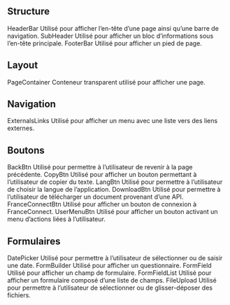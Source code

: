 <v-container>
    <h2 class="mb-4">Structure</h2>
    <v-row>
        <v-col cols="12" sm="6" md="4">
            <nuxt-link to="structure/header-bar">
                <v-card class="fill-height" max-width="234">
                    <doc-image src="components/Header.svg" width="234"></doc-image>
                    <v-card-title>HeaderBar</v-card-title>
                    <v-card-text>Utilisé pour afficher l’en-tête d’une page ainsi qu’une barre de navigation.</v-card-text>
                </v-card>
            </nuxt-link>
        </v-col>
        <v-col cols="12" sm="6" md="4">
            <nuxt-link to="structure/sub-header">
                <v-card class="fill-height" max-width="234">
                    <doc-image src="components/SubHeader.svg"></doc-image>
                    <v-card-title>SubHeader</v-card-title>
                    <v-card-text>Utilisé pour afficher un bloc d’informations sous l’en-tête principale.</v-card-text>
                </v-card>
            </nuxt-link>
        </v-col>
        <v-col cols="12" sm="6" md="4">
            <nuxt-link to="structure/footer-bar">
                <v-card class="fill-height" max-width="234">
                    <doc-image src="components/FooterBar.svg"></doc-image>
                    <v-card-title>FooterBar</v-card-title>
                    <v-card-text>Utilisé pour afficher un pied de page.</v-card-text>
                </v-card>
            </nuxt-link>
        </v-col>
    </v-row>
    <h2 class="mt-8 mb-4">Layout</h2>
    <v-row>
        <v-col cols="12" sm="6" md="4">
            <nuxt-link to="layout/page-container">
                <v-card class="fill-height" max-width="234">
                    <doc-image src="components/PageContainer.svg"></doc-image>
                    <v-card-title>PageContainer</v-card-title>
                    <v-card-text>Conteneur transparent utilisé pour afficher une page.</v-card-text>
                </v-card>
            </nuxt-link>
        </v-col>
    </v-row>
    <h2 class="mt-8 mb-4">Navigation</h2>
    <v-row>
        <v-col cols="12" sm="6" md="4">
            <nuxt-link to="navigation/external-links">
                <v-card class="fill-height" max-width="234">
                    <doc-image src="components/ExternalsLinks.svg"></doc-image>
                    <v-card-title>ExternalsLinks</v-card-title>
                    <v-card-text>Utilisé pour afficher un menu avec une liste vers des liens externes.</v-card-text>
                </v-card>
            </nuxt-link>
        </v-col>
    </v-row>
    <h2 class="mt-8 mb-4">Boutons</h2>
    <v-row>
        <v-col cols="12" sm="6" md="4">
            <nuxt-link to="boutons/back-btn">
                <v-card class="fill-height" max-width="234">
                    <doc-image src="components/BackBtn.svg"></doc-image>
                    <v-card-title>BackBtn</v-card-title>
                    <v-card-text>Utilisé pour permettre à l’utilisateur de revenir à la page précédente.</v-card-text>
                </v-card>
            </nuxt-link>
        </v-col>
        <v-col cols="12" sm="6" md="4">
            <nuxt-link to="boutons/copy-btn">
                <v-card class="fill-height" max-width="234">
                    <doc-image src="components/CopyBtn.svg"></doc-image>
                    <v-card-title>CopyBtn</v-card-title>
                    <v-card-text>Utilisé pour afficher un bouton permettant à l’utilisateur de copier du texte.</v-card-text>
                </v-card>
            </nuxt-link>
        </v-col>
        <!-- <v-col cols="12" sm="6" md="4">
            <nuxt-link to="boutons/back-to-top-btn">
                <v-card class="fill-height" max-width="234">
                    <doc-image src="components/BackToTopBtn.svg"></doc-image>
                    <v-card-title>BackToTopBtn</v-card-title>
                    <v-card-text>Utilisé pour afficher un bouton permettant à l’utilisateur de remonter en haut d'une page.</v-card-text>
                </v-card>
            </nuxt-link>
        </v-col> -->
        <v-col cols="12" sm="6" md="4">
            <nuxt-link to="boutons/lang-btn">
                <v-card class="fill-height" max-width="234">
                    <doc-image src="components/LangBtn.svg"></doc-image>
                    <v-card-title>LangBtn</v-card-title>
                    <v-card-text>Utilisé pour permettre à l’utilisateur de choisir la langue de l’application.</v-card-text>
                </v-card>
            </nuxt-link>
        </v-col>
        <v-col cols="12" sm="6" md="4">
            <nuxt-link to="boutons/download-btn">
                <v-card class="fill-height" max-width="234">
                    <doc-image src="components/DownloadBtn.svg"></doc-image>
                    <v-card-title>DownloadBtn</v-card-title>
                    <v-card-text>Utilisé pour permettre à l’utilisateur de télécharger un document provenant d’une API.</v-card-text>
                </v-card>
            </nuxt-link>
        </v-col>
        <v-col cols="12" sm="6" md="4">
            <nuxt-link to="boutons/france-connect-btn">
                <v-card class="fill-height" max-width="234">
                    <doc-image src="components/FranceConnectBtn.svg"></doc-image>
                    <v-card-title>FranceConnectBtn</v-card-title>
                    <v-card-text>Utilisé pour afficher un bouton de connexion à FranceConnect.</v-card-text>
                </v-card>
            </nuxt-link>
        </v-col>
        <v-col cols="12" sm="6" md="4">
            <nuxt-link to="boutons/user-menu-btn">
                <v-card class="fill-height" max-width="234">
                    <doc-image src="components/UserMenuBtn.svg"></doc-image>
                    <v-card-title>UserMenuBtn</v-card-title>
                    <v-card-text>Utilisé pour afficher un bouton activant un menu d’actions liées à l’utilisateur.</v-card-text>
                </v-card>
            </nuxt-link>
        </v-col>
    </v-row>
    <h2 class="mt-8 mb-4">Formulaires</h2>
    <v-row>
        <v-col cols="12" sm="6" md="4">
            <nuxt-link to="formulaires/date-picker">
                <v-card class="fill-height" max-width="234">
                    <doc-image src="components/DatePicker.svg" width="234"></doc-image>
                    <v-card-title>DatePicker</v-card-title>
                    <v-card-text>Utilisé pour permettre à l’utilisateur de sélectionner ou de saisir une date.</v-card-text>
                </v-card>
            </nuxt-link>
        </v-col>
        <v-col cols="12" sm="6" md="4">
            <nuxt-link to="formulaires/form-builder">
                <v-card class="fill-height" max-width="234">
                    <doc-image src="components/FormBuilder.svg" width="234"></doc-image>
                    <v-card-title>FormBuilder</v-card-title>
                    <v-card-text>Utilisé pour afficher un questionnaire.</v-card-text>
                </v-card>
            </nuxt-link>
        </v-col>
        <v-col cols="12" sm="6" md="4">
            <nuxt-link to="formulaires/form-field">
                <v-card class="fill-height" max-width="234">
                    <doc-image src="components/FormField.svg" width="234"></doc-image>
                    <v-card-title>FormField</v-card-title>
                    <v-card-text>Utilisé pour afficher un champ de formulaire.</v-card-text>
                </v-card>
            </nuxt-link>
        </v-col>
        <v-col cols="12" sm="6" md="4">
            <nuxt-link to="formulaires/form-field-list">
                <v-card class="fill-height" max-width="234">
                    <doc-image src="components/FormFieldList.svg" width="234"></doc-image>
                    <v-card-title>FormFieldList</v-card-title>
                    <v-card-text>Utilisé pour afficher un formulaire composé d’une liste de champs.</v-card-text>
                </v-card>
            </nuxt-link>
        </v-col>
        <v-col cols="12" sm="6" md="4">
            <nuxt-link to="formulaires/file-upload">
                <v-card class="fill-height" max-width="234">
                    <doc-image src="components/FileUpload.svg" width="234"></doc-image>
                    <v-card-title>FileUpload</v-card-title>
                    <v-card-text>Utilisé pour permettre à l’utilisateur de sélectionner ou de glisser-déposer des fichiers.</v-card-text>
                </v-card>
            </nuxt-link>
        </v-col>
    </v-row>
</v-container>

<style lang="scss" scoped>
    a {
        text-decoration: none;
    }
    .v-card:hover {
        box-shadow: 0 0 0 2px #3f51b5 !important;
    }
    .v-card__title {
        font-weight: 600 !important;
    }
    img {
        width: 100%;
        height: auto;
        background-color: #E7ECF5;
    }
</style>
